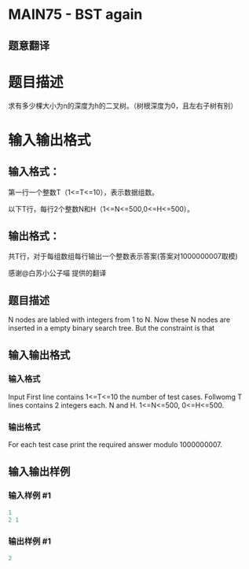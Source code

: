 # MAIN75 - BST again

## 题意翻译

# 题目描述

求有多少棵大小为n的深度为h的二叉树。（树根深度为0，且左右子树有别）

# 输入输出格式

## 输入格式：

第一行一个整数T（1<=T<=10），表示数据组数。

以下T行，每行2个整数N和H（1<=N<=500,0<=H<=500）。

## 输出格式：

共T行，对于每组数组每行输出一个整数表示答案(答案对1000000007取模)

感谢@白苏小公子喵 提供的翻译

## 题目描述

N nodes are labled with integers from 1 to N. Now these N nodes are inserted in a empty binary search tree. But the constraint is that

## 输入输出格式

### 输入格式

Input First line contains 1<=T<=10 the number of test cases. Follwomg T lines contains 2 integers each. N and H. 1<=N<=500, 0<=H<=500.

### 输出格式

For each test case print the required answer modulo 1000000007.

## 输入输出样例

### 输入样例 #1

```cpp
1
2 1
```


### 输出样例 #1

```cpp
2
```


